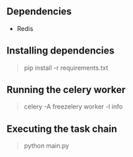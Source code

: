 ## Dependencies

- Redis

## Installing dependencies

> pip install -r requirements.txt

## Running the celery worker
> celery -A freezelery worker -l info

## Executing the task chain
> python main.py


